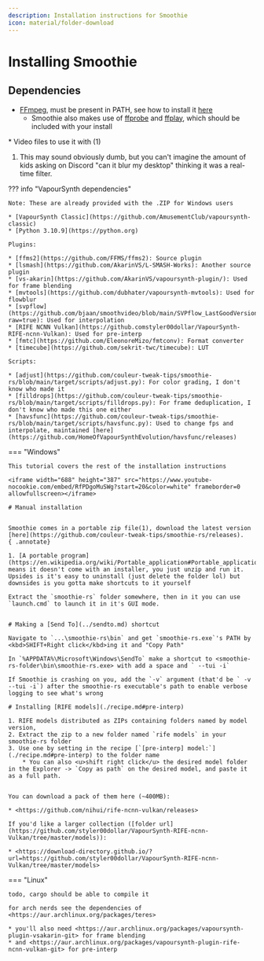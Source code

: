 ```yaml
---
description: Installation instructions for Smoothie
icon: material/folder-download
---
```


# Installing Smoothie

## Dependencies

* [FFmpeg](https://ffmpeg.org), must be present in PATH, see how to install it [here](../ffmpeg/index.md#installation)
    * Smoothie also makes use of [ffprobe](https://ffmpeg.org/ffprobe.html#Description) and [ffplay](https://ffmpeg.org/ffplay.html#Description), which should be included with your install

<div class="annotate" markdown>* Video files to use it with (1)</div>

1. This may sound obviously dumb, but you can't imagine the amount of kids asking on Discord "can it blur my desktop" thinking it was a real-time filter.

??? info "VapourSynth dependencies"

    Note: These are already provided with the .ZIP for Windows users

    * [VapourSynth Classic](https://github.com/AmusementClub/vapoursynth-classic)
    * [Python 3.10.9](https://python.org)

    Plugins:

    * [ffms2](https://github.com/FFMS/ffms2): Source plugin
    * [lsmash](https://github.com/AkarinVS/L-SMASH-Works): Another source plugin
    * [vs-akarin](https://github.com/AkarinVS/vapoursynth-plugin/): Used for frame blending
    * [mvtools](https://github.com/dubhater/vapoursynth-mvtools): Used for flowblur
    * [svpflow](https://github.com/bjaan/smoothvideo/blob/main/SVPflow_LastGoodVersions.7z?raw=true): Used for interpolation
    * [RIFE NCNN Vulkan](https://github.comstyler00dollar/VapourSynth-RIFE-ncnn-Vulkan): Used for pre-interp
    * [fmtc](https://github.com/EleonoreMizo/fmtconv): Format converter
    * [timecube](https://github.com/sekrit-twc/timecube): LUT

    Scripts:

    * [adjust](https://github.com/couleur-tweak-tips/smoothie-rs/blob/main/target/scripts/adjust.py): For color grading, I don't know who made it
    * [filldrops](https://github.com/couleur-tweak-tips/smoothie-rs/blob/main/target/scripts/filldrops.py): For frame deduplication, I don't know who made this one either
    * [havsfunc](https://github.com/couleur-tweak-tips/smoothie-rs/blob/main/target/scripts/havsfunc.py): Used to change fps and interpolate, maintained [here](https://github.com/HomeOfVapourSynthEvolution/havsfunc/releases)


=== "Windows"

    This tutorial covers the rest of the installation instructions

    <iframe width="688" height="387" src="https://www.youtube-nocookie.com/embed/RfPDgoMuSWg?start=20&color=white" frameborder=0 allowfullscreen></iframe>

    # Manual installation


    Smoothie comes in a portable zip file(1), download the latest version [here](https://github.com/couleur-tweak-tips/smoothie-rs/releases).
    { .annotate}

    1. [A portable program](https://en.wikipedia.org/wiki/Portable_application#Portable_application) means it doesn't come with an installer, you just unzip and run it. Upsides is it's easy to uninstall (just delete the folder lol) but downsides is you gotta make shortcuts to it yourself

    Extract the `smoothie-rs` folder somewhere, then in it you can use `launch.cmd` to launch it in it's GUI mode.


    # Making a [Send To](../sendto.md) shortcut

    Navigate to `...\smoothie-rs\bin` and get `smoothie-rs.exe`'s PATH by <kbd>SHIFT+Right click</kbd>ing it and "Copy Path"

    In `%APPDATA%\Microsoft\Windows\SendTo` make a shortcut to <smoothie-rs-folder\bin\smoothie-rs.exe> with add a space and ` --tui -i`

    If Smoothie is crashing on you, add the `-v` argument (that'd be ` -v --tui -i`) after the smoothie-rs executable's path to enable verbose logging to see what's wrong

    # Installing [RIFE models](./recipe.md#pre-interp)

    1. RIFE models distributed as ZIPs containing folders named by model version,
    2. Extract the zip to a new folder named `rife models` in your smoothie-rs folder
    3. Use one by setting in the recipe [`[pre-interp] model:`](./recipe.md#pre-interp) to the folder name
        * You can also <u>shift right click</u> the desired model folder in the Explorer -> `Copy as path` on the desired model, and paste it as a full path.


    You can download a pack of them here (~400MB):

    * <https://github.com/nihui/rife-ncnn-vulkan/releases>

    If you'd like a larger collection ([folder url](https://github.com/styler00dollar/VapourSynth-RIFE-ncnn-Vulkan/tree/master/models)):

    * <https://download-directory.github.io/?url=https://github.com/styler00dollar/VapourSynth-RIFE-ncnn-Vulkan/tree/master/models>

=== "Linux"

    todo, cargo should be able to compile it

    for arch nerds see the dependencies of <https://aur.archlinux.org/packages/teres>

    * you'll also need <https://aur.archlinux.org/packages/vapoursynth-plugin-vsakarin-git> for frame blending
    * and <https://aur.archlinux.org/packages/vapoursynth-plugin-rife-ncnn-vulkan-git> for pre-interp

<!--
it'd be cool to be able to opt-in to use invidious instance for vids 

<iframe width='640' height='360' src='https://invidious.io.lol/embed/RfPDgoMuSWg?start=20'  frameborder=0 allowfullscreen></iframe> 


-->

